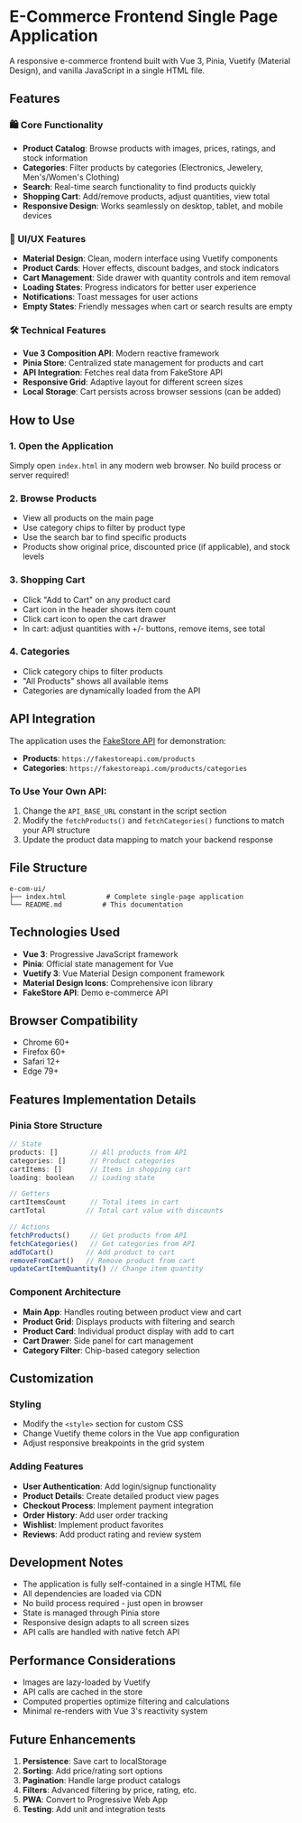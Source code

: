 # E-Commerce Frontend Single Page Application

A responsive e-commerce frontend built with Vue 3, Pinia, Vuetify (Material Design), and vanilla JavaScript in a single HTML file.

## Features

### 🛍️ Core Functionality
- **Product Catalog**: Browse products with images, prices, ratings, and stock information
- **Categories**: Filter products by categories (Electronics, Jewelery, Men's/Women's Clothing)
- **Search**: Real-time search functionality to find products quickly
- **Shopping Cart**: Add/remove products, adjust quantities, view total
- **Responsive Design**: Works seamlessly on desktop, tablet, and mobile devices

### 🎨 UI/UX Features
- **Material Design**: Clean, modern interface using Vuetify components
- **Product Cards**: Hover effects, discount badges, and stock indicators
- **Cart Management**: Side drawer with quantity controls and item removal
- **Loading States**: Progress indicators for better user experience
- **Notifications**: Toast messages for user actions
- **Empty States**: Friendly messages when cart or search results are empty

### 🛠️ Technical Features
- **Vue 3 Composition API**: Modern reactive framework
- **Pinia Store**: Centralized state management for products and cart
- **API Integration**: Fetches real data from FakeStore API
- **Responsive Grid**: Adaptive layout for different screen sizes
- **Local Storage**: Cart persists across browser sessions (can be added)

## How to Use

### 1. Open the Application
Simply open `index.html` in any modern web browser. No build process or server required!

### 2. Browse Products
- View all products on the main page
- Use category chips to filter by product type
- Use the search bar to find specific products
- Products show original price, discounted price (if applicable), and stock levels

### 3. Shopping Cart
- Click "Add to Cart" on any product card
- Cart icon in the header shows item count
- Click cart icon to open the cart drawer
- In cart: adjust quantities with +/- buttons, remove items, see total

### 4. Categories
- Click category chips to filter products
- "All Products" shows all available items
- Categories are dynamically loaded from the API

## API Integration

The application uses the [FakeStore API](https://fakestoreapi.com/) for demonstration:
- **Products**: `https://fakestoreapi.com/products`
- **Categories**: `https://fakestoreapi.com/products/categories`

### To Use Your Own API:
1. Change the `API_BASE_URL` constant in the script section
2. Modify the `fetchProducts()` and `fetchCategories()` functions to match your API structure
3. Update the product data mapping to match your backend response

## File Structure

```
e-com-ui/
├── index.html          # Complete single-page application
└── README.md          # This documentation
```

## Technologies Used

- **Vue 3**: Progressive JavaScript framework
- **Pinia**: Official state management for Vue
- **Vuetify 3**: Vue Material Design component framework
- **Material Design Icons**: Comprehensive icon library
- **FakeStore API**: Demo e-commerce API

## Browser Compatibility

- Chrome 60+
- Firefox 60+
- Safari 12+
- Edge 79+

## Features Implementation Details

### Pinia Store Structure
```javascript
// State
products: []        // All products from API
categories: []      // Product categories
cartItems: []       // Items in shopping cart
loading: boolean    // Loading state

// Getters
cartItemsCount      // Total items in cart
cartTotal          // Total cart value with discounts

// Actions
fetchProducts()     // Get products from API
fetchCategories()   // Get categories from API
addToCart()        // Add product to cart
removeFromCart()   // Remove product from cart
updateCartItemQuantity() // Change item quantity
```

### Component Architecture
- **Main App**: Handles routing between product view and cart
- **Product Grid**: Displays products with filtering and search
- **Product Card**: Individual product display with add to cart
- **Cart Drawer**: Side panel for cart management
- **Category Filter**: Chip-based category selection

## Customization

### Styling
- Modify the `<style>` section for custom CSS
- Change Vuetify theme colors in the Vue app configuration
- Adjust responsive breakpoints in the grid system

### Adding Features
- **User Authentication**: Add login/signup functionality
- **Product Details**: Create detailed product view pages
- **Checkout Process**: Implement payment integration
- **Order History**: Add user order tracking
- **Wishlist**: Implement product favorites
- **Reviews**: Add product rating and review system

## Development Notes

- The application is fully self-contained in a single HTML file
- All dependencies are loaded via CDN
- No build process required - just open in browser
- State is managed through Pinia store
- Responsive design adapts to all screen sizes
- API calls are handled with native fetch API

## Performance Considerations

- Images are lazy-loaded by Vuetify
- API calls are cached in the store
- Computed properties optimize filtering and calculations
- Minimal re-renders with Vue 3's reactivity system

## Future Enhancements

1. **Persistence**: Save cart to localStorage
2. **Sorting**: Add price/rating sort options
3. **Pagination**: Handle large product catalogs
4. **Filters**: Advanced filtering by price, rating, etc.
5. **PWA**: Convert to Progressive Web App
6. **Testing**: Add unit and integration tests

